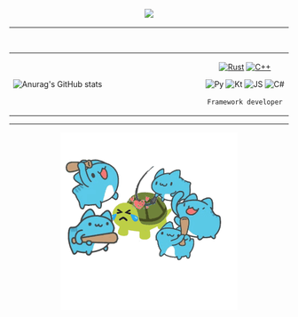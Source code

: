 <div id="title" align=center>

![](https://readme-typing-svg.herokuapp.com?font=Segoe+Script&pause=1000&color=FF75F5B0&center=true&lines=Mysvac's+Dream)



---

<br>

<table style="border: none; width: 100%">
<tr>
<td style="border: none; min-width: 300px">

![Anurag's GitHub stats](https://github-readme-stats.vercel.app/api?username=Mysvac&show_icons=true&theme=chartreuse-dark&custom_title=Mysvac's%20Github%20Stats)

</td>
<td style="border: none; min-width: 208px; width: 224px" align=center>

[![Rust](https://img.shields.io/badge/Rust-red)](https://www.rust-lang.org/zh-CN/)
[![C++](https://img.shields.io/badge/C++-32CD32)](https://en.cppreference.com/w/)

![Py](https://img.shields.io/badge/Py-12B2D0)
![Kt](https://img.shields.io/badge/Kt-8B6BE0)
![JS](https://img.shields.io/badge/JS-F0F020)
![C#](https://img.shields.io/badge/C%23-86DD32)

`Framework developer`

</td>
</tr>
</table>

---

![image](images/anima2.gif)

</div>
